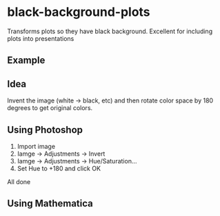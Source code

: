 black-background-plots
======================

Transforms plots so they have black background. Excellent for including plots into presentations

## Example

## Idea

Invent the image (white -> black, etc) and then rotate color space by 180 degrees to get original colors.

## Using Photoshop 

 1. Import image
 2. Iamge -> Adjustments -> Invert
 3. Iamge -> Adjustments -> Hue/Saturation...
 4. Set Hue to +180 and click OK

All done

## Using Mathematica 




